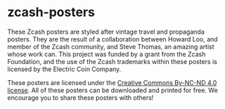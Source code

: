 # zcash-posters
These Zcash posters are styled after vintage travel and propaganda posters. They are the result of a collaboration between Howard Loo, and member of the Zcash community, and Steve Thomas, an amazing artist whose work can. This project was funded by a grant from the Zcash Foundation, and the use of the Zcash trademarks within these posters is licensed by the Electric Coin Company.

These posters are licensed under the [Creative Commons By-NC-ND 4.0 license](https://creativecommons.org/licenses/by-nc-nd/4.0/). All of these posters can be downloaded and printed for free. We encourage you to share these posters with others!
